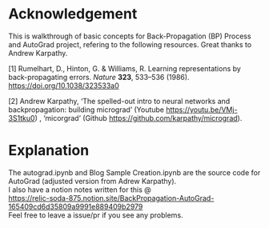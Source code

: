# Acknowledgement

This is walkthrough of basic concepts for Back-Propagation (BP) Process and AutoGrad project, refering to the following resources. Great thanks to Andrew Karpathy. 

[1] Rumelhart, D., Hinton, G. & Williams, R. Learning representations by back-propagating errors. *Nature* **323**, 533–536 (1986). https://doi.org/10.1038/323533a0

[2] Andrew Karpathy, 
‘The spelled-out intro to neural networks and backpropagation: building micrograd’ (Youtube https://youtu.be/VMj-3S1tku0) , 
‘micorgrad’ (Github https://github.com/karpathy/micrograd). 

# Explanation
The autograd.ipynb and Blog Sample Creation.ipynb are the source code for AutoGrad (adjusted version from Adrew Karpathy). <br>
I also have a notion notes written for this @ <br> https://relic-soda-875.notion.site/BackPropagation-AutoGrad-165409cd6d35809a9991e889409b2979 <br>
Feel free to leave a issue/pr if you see any problems. 
